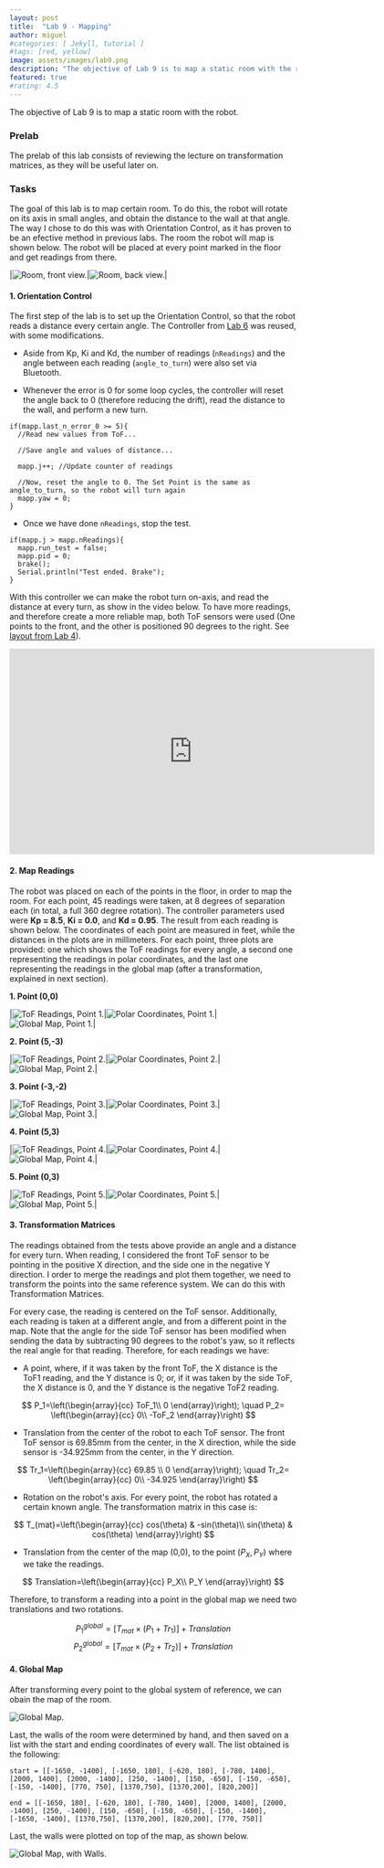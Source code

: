 ```yaml
---
layout: post
title:  "Lab 9 - Mapping"
author: miguel
#categories: [ Jekyll, tutorial ]
#tags: [red, yellow]
image: assets/images/lab9.png
description: "The objective of Lab 9 is to map a static room with the robot."
featured: true
#rating: 4.5
---
```

The objective of Lab 9 is to map a static room with the robot.

### Prelab

The prelab of this lab consists of reviewing the lecture on transformation matrices, as they will be useful later on. 

### Tasks

The goal of this lab is to map certain room. To do this, the robot will rotate on its axis in small angles, and obtain the distance to the wall at that angle. The way I chose to do this was with Orientation Control, as it has proven to be an efective method in previous labs. The room the robot will map is shown below. The robot will be placed at every point marked in the floor and get readings from there.

|<img class= "img_post" src="{{ site.baseurl }}/assets/images/lab9/room_front.jpg" alt="Room, front view.">|<img class= "img_post" src="{{ site.baseurl }}/assets/images/lab9/room_back.jpg" alt="Room, back view.">|


#### 1. Orientation Control

The first step of the lab is to set up the Orientation Control, so that the robot reads a distance every certain angle. The Controller from <a href="https://miguelalvarezd.github.io/FastRobots/lab-6/" target="_blank">Lab 6</a> was reused, with some modifications.

- Aside from Kp, Ki and Kd, the number of readings (`nReadings`) and the angle between each reading (`angle_to_turn`) were also set via Bluetooth.

- Whenever the error is 0 for some loop cycles, the controller will reset the angle back to 0 (therefore reducing the drift), read the distance to the wall, and perform a new turn.

```
if(mapp.last_n_error_0 >= 5){
  //Read new values from ToF...

  //Save angle and values of distance...

  mapp.j++; //Update counter of readings

  //Now, reset the angle to 0. The Set Point is the same as angle_to_turn, so the robot will turn again
  mapp.yaw = 0;
}
```

- Once we have done `nReadings`, stop the test.

```
if(mapp.j > mapp.nReadings){
  mapp.run_test = false;
  mapp.pid = 0;
  brake();
  Serial.println("Test ended. Brake");
}
```

With this controller we can make the robot turn on-axis, and read the distance at every turn, as show in the video below. To have more readings, and therefore create a more reliable map, both ToF sensors were used (One points to the front, and the other is positioned 90 degrees to the right. See <a href="https://miguelalvarezd.github.io/FastRobots/lab-4/#:~:text=was%20broken.%20The-,new%20layout,-of%20the%20robot" target="_blank">layout from Lab 4</a>).

<iframe width="640" height="360" frameborder="0" allowfullscreen
src="https://www.youtube.com/embed/jJ3lj4UVngA">
</iframe>

#### 2. Map Readings

The robot was placed on each of the points in the floor, in order to map the room. For each point, 45 readings were taken, at 8 degrees of separation each (in total, a full 360 degree rotation). The controller parameters used were **Kp = 8.5**, **Ki = 0.0**, and **Kd = 0.95**. The result from each reading is shown below. The coordinates of each point are measured in feet, while the distances in the plots are in millimeters. For each point, three plots are provided: one which shows the ToF readings for every angle, a second one representing the readings in polar coordinates, and the last one representing the readings in the global map (after a transformation, explained in next section).

**1. Point (0,0)**

|<img class= "img_post" src="{{ site.baseurl }}/assets/images/lab9/tof1.png" alt="ToF Readings, Point 1.">|<img class= "img_post" src="{{ site.baseurl }}/assets/images/lab9/polar1.png" alt="Polar Coordinates, Point 1.">|<img class= "img_post" src="{{ site.baseurl }}/assets/images/lab9/global1.png" alt="Global Map, Point 1.">|

**2. Point (5,-3)**

|<img class= "img_post" src="{{ site.baseurl }}/assets/images/lab9/tof2.png" alt="ToF Readings, Point 2.">|<img class= "img_post" src="{{ site.baseurl }}/assets/images/lab9/polar2.png" alt="Polar Coordinates, Point 2.">|<img class= "img_post" src="{{ site.baseurl }}/assets/images/lab9/global2.png" alt="Global Map, Point 2.">|

**3. Point (-3,-2)**

|<img class= "img_post" src="{{ site.baseurl }}/assets/images/lab9/tof3.png" alt="ToF Readings, Point 3.">|<img class= "img_post" src="{{ site.baseurl }}/assets/images/lab9/polar3.png" alt="Polar Coordinates, Point 3.">|<img class= "img_post" src="{{ site.baseurl }}/assets/images/lab9/global3.png" alt="Global Map, Point 3.">|

**4. Point (5,3)**

|<img class= "img_post" src="{{ site.baseurl }}/assets/images/lab9/tof4.png" alt="ToF Readings, Point 4.">|<img class= "img_post" src="{{ site.baseurl }}/assets/images/lab9/polar4.png" alt="Polar Coordinates, Point 4.">|<img class= "img_post" src="{{ site.baseurl }}/assets/images/lab9/global4.png" alt="Global Map, Point 4.">|

**5. Point (0,3)**

|<img class= "img_post" src="{{ site.baseurl }}/assets/images/lab9/tof5.png" alt="ToF Readings, Point 5.">|<img class= "img_post" src="{{ site.baseurl }}/assets/images/lab9/polar5.png" alt="Polar Coordinates, Point 5.">|<img class= "img_post" src="{{ site.baseurl }}/assets/images/lab9/global5.png" alt="Global Map, Point 5.">|

#### 3. Transformation Matrices

The readings obtained from the tests above provide an angle and a distance for every turn. When reading, I considered the front ToF sensor to be pointing in the positive X direction, and the side one in the negative Y direction. I order to merge the readings and plot them together, we need to transform the points into the same reference system. We can do this with Transformation Matrices.

For every case, the reading is centered on the ToF sensor. Additionally, each reading is taken at a different angle, and from a different point in the map. Note that the angle for the side ToF sensor has been modified when sending the data by subtracting 90 degrees to the robot's yaw, so it reflects the real angle for that reading. Therefore, for each readings we have:

- A point, where, if it was taken by the front ToF, the X distance is the ToF1 reading, and the Y distance is 0; or, if it was taken by the side ToF, the X distance is 0, and the Y distance is the negative ToF2 reading.

$$
P_1=\left(\begin{array}{cc} 
ToF_1\\
0
\end{array}\right); \quad P_2=
\left(\begin{array}{cc} 
0\\ 
-ToF_2
\end{array}\right)
$$ 

- Translation from the center of the robot to each ToF sensor. The front ToF sensor is 69.85mm from the center, in the X direction, while the side sensor is -34.925mm from the center, in the Y direction.

$$
Tr_1=\left(\begin{array}{cc} 
69.85 \\
0
\end{array}\right); \quad  Tr_2=
\left(\begin{array}{cc} 
0\\ 
-34.925
\end{array}\right)
$$ 

- Rotation on the robot's axis. For every point, the robot has rotated a certain known angle. The transformation matrix in this case is:

$$
T_{mat}=\left(\begin{array}{cc} 
cos(\theta) & -sin(\theta)\\
sin(\theta) & cos(\theta)
\end{array}\right)
$$ 

- Translation from the center of the map (0,0), to the point $(P_X, P_Y)$ where we take the readings.

$$
Translation=\left(\begin{array}{cc} 
P_X\\
P_Y
\end{array}\right)
$$

Therefore, to transform a reading into a point in the global map we need two translations and two rotations.

$$
P_1^{global} = [T_{mat} \times (P_1+Tr_1)] + Translation
$$
$$
P_2^{global} = [T_{mat}\times(P_2+Tr_2)] + Translation
$$

#### 4. Global Map

After transforming every point to the global system of reference, we can obain the map of the room.

<img class= "img_post" src="{{ site.baseurl }}/assets/images/lab9/map_no_walls.png" alt="Global Map.">

Last, the walls of the room were determined by hand, and then saved on a list with the start and ending coordinates of every wall. The list obtained is the following:

```
start = [[-1650, -1400], [-1650, 180], [-620, 180], [-780, 1400], [2000, 1400], [2000, -1400], [250, -1400], [150, -650], [-150, -650], [-150, -1400], [770, 750], [1370,750], [1370,200], [820,200]]

end = [[-1650, 180], [-620, 180], [-780, 1400], [2000, 1400], [2000, -1400], [250, -1400], [150, -650], [-150, -650], [-150, -1400], [-1650, -1400], [1370,750], [1370,200], [820,200], [770, 750]]
```

Last, the walls were plotted on top of the map, as shown below.

<img class= "img_post" src="{{ site.baseurl }}/assets/images/lab9/map.png" alt="Global Map, with Walls.">